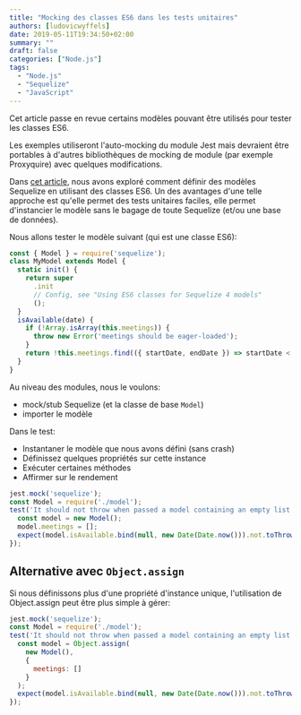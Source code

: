 ```yaml
---
title: "Mocking des classes ES6 dans les tests unitaires"
authors: [ludovicwyffels]
date: 2019-05-11T19:34:50+02:00
summary: ""
draft: false
categories: ["Node.js"]
tags:
  - "Node.js"
  - "Sequelize"
  - "JavaScript"
---
```


Cet article passe en revue certains modèles pouvant être utilisés pour tester les classes ES6.

Les exemples utiliseront l'auto-mocking du module Jest mais devraient être portables à d'autres bibliothèques de mocking de module (par exemple Proxyquire) avec quelques modifications.

Dans [cet article](/node-sequelize-classes), nous avons exploré comment définir des modèles Sequelize en utilisant des classes ES6. Un des avantages d'une telle approche est qu'elle permet des tests unitaires faciles, elle permet d'instancier le modèle sans le bagage de toute Sequelize (et/ou une base de données).

Nous allons tester le modèle suivant (qui est une classe ES6):

```js
const { Model } = require('sequelize');
class MyModel extends Model {
  static init() {
    return super
      .init
      // Config, see "Using ES6 classes for Sequelize 4 models"
      ();
  }
  isAvailable(date) {
    if (!Array.isArray(this.meetings)) {
      throw new Error('meetings should be eager-loaded');
    }
    return !this.meetings.find(({ startDate, endDate }) => startDate < date && endDate > date);
  }
}
```

Au niveau des modules, nous le voulons:

- mock/stub Sequelize (et la classe de base `Model`)
- importer le modèle

Dans le test:

- Instantaner le modèle que nous avons défini (sans crash)
- Définissez quelques propriétés sur cette instance
- Exécuter certaines méthodes
- Affirmer sur le rendement

```js
jest.mock('sequelize');
const Model = require('./model');
test('It should not throw when passed a model containing an empty list of meetings', () => {
  const model = new Model();
  model.meetings = [];
  expect(model.isAvailable.bind(null, new Date(Date.now())).not.toThrow();
});
```

## Alternative avec `Object.assign`

Si nous définissons plus d'une propriété d'instance unique, l'utilisation de Object.assign peut être plus simple à gérer:
```js
jest.mock('sequelize');
const Model = require('./model');
test('It should not throw when passed a model containing an empty list of meetings', () => {
  const model = Object.assign(
    new Model(),
    {
      meetings: []
    }
  );
  expect(model.isAvailable.bind(null, new Date(Date.now())).not.toThrow();
});
```
